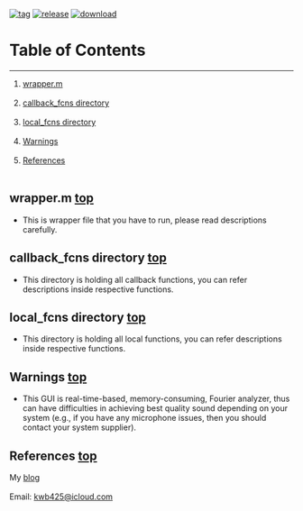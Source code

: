 [![tag][a]][1]
[![release][b]][2]
[![download][c]][3]
# Table of Contents <a name="anchor_main"></a>
---
1. [wrapper.m](#anchor_1) <br></br>
2. [callback_fcns directory](#anchor_2) <br></br>
3. [local_fcns directory](#anchor_3) <br></br>
4. [Warnings](#anchor_4) <br></br>
5. [References](#anchor_ref) <br></br>

## wrapper.m <a name="anchor_1"></a> [top](#anchor_main)
* This is wrapper file that you have to run, please read descriptions carefully.

## callback\_fcns directory <a name="anchor_2"></a> [top](#anchor_main)
* This directory is holding all callback functions, you can refer descriptions inside respective functions.

## local\_fcns directory <a name="anchor_3"></a> [top](#anchor_main)
* This directory is holding all local functions, you can refer descriptions inside respective functions.

## Warnings <a name="anchor_4"></a> [top](#anchor_main)
* This GUI is real-time-based, memory-consuming, Fourier analyzer, thus can have difficulties in achieving best quality sound depending on your system (e.g., if you have any microphone issues, then you should contact your system supplier).

## References <a name="anchor_ref"></a> [top](#anchor_main)
My [blog][4] <br></br>
Email: <kwb425@icloud.com>

<!--Links to addresses, reference Markdowns-->
[1]: https://github.com/kwb425/FFT_Wave_MATLAB/tags
[2]: https://github.com/kwb425/FFT_Wave_MATLAB/releases
[3]: https://github.com/kwb425/FFT_Wave_MATLAB/releases
[4]: http://kwb425.github.io/
<!--Links to images, reference Markdowns-->
[a]: https://img.shields.io/badge/Tag-v1.8-red.svg?style=plastic
[b]: https://img.shields.io/badge/Release-v1.8-green.svg?style=plastic
[c]: https://img.shields.io/badge/Download-Click-blue.svg?style=plastic